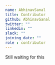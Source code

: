 ```yaml
---
name: AbhinavSanal
title: Contributor
github: AbhinavSanal
twitter: ""
linkedin: ""
slack: ""
joining_date: ""
role : contributor
---
```


Still waiting for this
